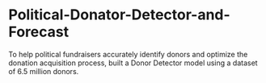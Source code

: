# Political-Donator-Detector-and-Forecast
To help political fundraisers accurately identify donors and optimize the donation acquisition process, built a Donor Detector model using a dataset of 6.5 million donors.
